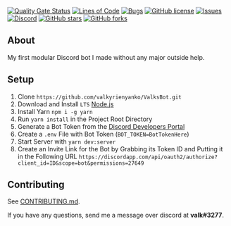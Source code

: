 [![Quality Gate Status](https://sonarcloud.io/api/project_badges/measure?project=valkyrienyanko_ValksBot&metric=alert_status)](https://sonarcloud.io/dashboard?id=valkyrienyanko_ValksBot)
[![Lines of Code](https://sonarcloud.io/api/project_badges/measure?project=valkyrienyanko_ValksBot&metric=ncloc)](https://sonarcloud.io/dashboard?id=valkyrienyanko_ValksBot)
[![Bugs](https://sonarcloud.io/api/project_badges/measure?project=valkyrienyanko_ValksBot&metric=bugs)](https://sonarcloud.io/dashboard?id=valkyrienyanko_ValksBot)
[![GitHub license](https://img.shields.io/github/license/valkyrienyanko/ValksBot?color=brightgreen)](https://github.com/valkyrienyanko/ValksBot/blob/master/LICENSE)
[![Issues](https://img.shields.io/github/issues/valkyrienyanko/ValksBot)](https://github.com/valkyrienyanko/ValksBot/issues)
[![Discord](https://img.shields.io/discord/453710350454620160.svg)](https://discordapp.com/invite/N9QVxbM)
[![GitHub stars](https://img.shields.io/github/stars/valkyrienyanko/ValksBot?color=brightgreen)](https://github.com/valkyrienyanko/ValksBot/stargazers)
[![GitHub forks](https://img.shields.io/github/forks/valkyrienyanko/ValksBot?color=brightgreen)](https://github.com/valkyrienyanko/ValksBot/network)

## About
My first modular Discord bot I made without any major outside help.

## Setup
1. Clone `https://github.com/valkyrienyanko/ValksBot.git`
2. Download and Install `LTS` [Node.js](https://nodejs.org/en/)
3. Install Yarn `npm i -g yarn`
4. Run `yarn install` in the Project Root Directory
5. Generate a Bot Token from the [Discord Developers Portal](https://discordapp.com/developers/applications/)
6. Create a `.env` File with Bot Token (`BOT_TOKEN=BotTokenHere`)
7. Start Server with `yarn dev:server`
8. Create an Invite Link for the Bot by Grabbing its Token ID and Putting it in the Following URL `https://discordapp.com/api/oauth2/authorize?client_id=ID&scope=bot&permissions=27649`

## Contributing
See [CONTRIBUTING.md](https://github.com/valkyrienyanko/ValksBot/blob/master/.github/CONTRIBUTING.md).

If you have any questions, send me a message over discord at **valk#3277**.
